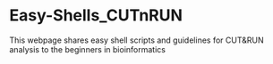 # Easy-Shells_CUTnRUN
This webpage shares easy shell scripts and guidelines for CUT&amp;RUN analysis to the beginners in bioinformatics
